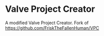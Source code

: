 # Valve Project Creator
A modified Valve Project Creator. Fork of https://github.com/FriskTheFallenHuman/VPC
